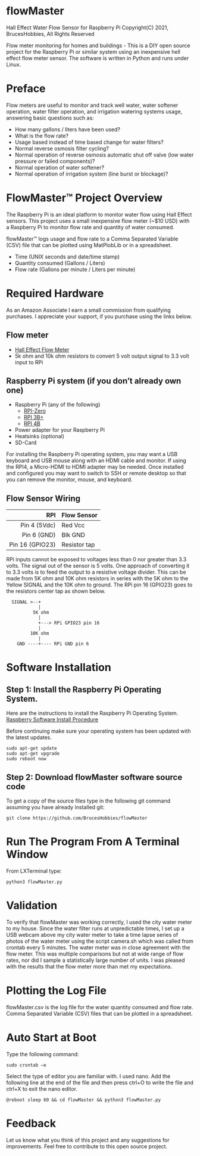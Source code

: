 # flowMaster
Hall Effect Water Flow Sensor for Raspberry Pi
Copyright(C) 2021, BrucesHobbies,
All Rights Reserved

Flow meter monitoring for homes and buildings - This is a DIY open source project for the Raspberry Pi or similar system using an inexpensive hell effect flow meter sensor. The software is written in Python and runs under Linux.

# Preface
Flow meters are useful to monitor and track well water, water softener operation, water filter operation, and irrigation watering systems usage, answering basic questions such as:

- How many gallons / liters have been used?
- What is the flow rate?
- Usage based instead of time based change for water filters?
- Normal reverse osmosis filter cycling?
- Normal operation of reverse osmosis automatic shut off valve (low water pressure or failed components)?
- Normal operation of water softener?
- Normal operation of irrigation system (line burst or blockage)?

# FlowMaster™ Project Overview
The Raspberry Pi is an ideal platform to monitor water flow using Hall Effect sensors. This project uses a small inexpensive flow meter (~$10 USD) with a Raspberry Pi to monitor flow rate and quantity of water consumed.

flowMaster™ logs usage and flow rate to a Comma Separated Variable (CSV) file that can be plotted using MatPlobLib or in a spreadsheet. 
- Time (UNIX seconds and date/time stamp)
- Quantity consumed (Gallons / Liters)
- Flow rate (Gallons per minute / Liters per minute)

# Required Hardware 
As an Amazon Associate I earn a small commission from qualifying purchases. I appreciate your support, if you purchase using the links below.

## Flow meter
- [Hall Effect Flow Meter](https://amzn.to/3dCtZLm)
- 5k ohm and 10k ohm resistors to convert 5 volt output signal to 3.3 volt input to RPi

## Raspberry Pi system (if you don’t already own one)
- Raspberry Pi (any of the following)
  - [RPI-Zero]( https://amzn.to/3ly0mM0)
  - [RPI 3B+]( https://amzn.to/3lyPBJe)
  - [RPI 4B]( https://amzn.to/2Vwulto)
- Power adapter for your Raspberry Pi
- Heatsinks (optional)
- SD-Card

For installing the Raspberry Pi operating system, you may want a USB keyboard and USB mouse along with an HDMI cable and monitor. If using the RPI4, a Micro-HDMI to HDMI adapter may be needed. Once installed and configured you may want to switch to SSH or remote desktop so that you can remove the monitor, mouse, and keyboard.

## Flow Sensor Wiring

RPI|Flow Sensor
----------------:|-------|
Pin  4 (5Vdc)|Red Vcc|
Pin  6 (GND)|Blk GND|
Pin 16 (GPIO23)|Resistor tap|

RPi inputs cannot be exposed to voltages less than 0 nor greater than 3.3 volts. The signal out of the sensor is 5 volts. One approach of converting it to 3.3 volts is to feed the output to a resistive voltage divider. This can be made from 5K ohm and 10K ohm resistors in series with the 5K ohm to the Yellow SIGNAL and the 10K ohm to ground. The RPi pin 16 (GPIO23) goes to the resistors center tap as shown below.

      SIGNAL >--+
                |      
              5K ohm
                |
                +---> RPi GPIO23 pin 16 
                |
             10K ohm
                |
        GND ----+---- RPi GND pin 6


# Software Installation
## Step 1: Install the Raspberry Pi Operating System.
Here are the instructions to install the Raspberry Pi Operating System.
[Raspberry Software Install Procedure](https://www.raspberrypi.org/software/operating-systems/)

Before continuing make sure your operating system has been updated with the latest updates.

    sudo apt-get update
    sudo apt-get upgrade
    sudo reboot now

## Step 2: Download flowMaster software source code
To get a copy of the source files type in the following git command assuming you have already installed git:

    git clone https://github.com/BrucesHobbies/flowMaster

# Run The Program From A Terminal Window 
From LXTerminal type:

    python3 flowMaster.py

# Validation
To verify that flowMaster was working correctly, I used the city water meter to my house. Since the water filter runs at unpredictable times, I set up a USB webcam above my city water meter to take a time lapse series of photos of the water meter using the script camera.sh which was called from crontab every 5 minutes. The water meter was in close agreement with the flow meter. This was multiple comparisons but not at wide range of flow rates, nor did I sample a statistically large number of units. I was pleased with the results that the flow meter more than met my expectations.

# Plotting the Log File
flowMaster.csv is the log file for the water quantity consumed and flow rate. Comma Separated Variable (CSV) files that can be plotted in a spreadsheet. 

# Auto Start at Boot
Type the following command:

    sudo crontab –e
    
Select the type of editor you are familiar with. I used nano. Add the following line at the end of the file and then press ctrl+O to write the file and ctrl+X to exit the nano editor.

    @reboot sleep 60 && cd flowMaster && python3 flowMaster.py

# Feedback
Let us know what you think of this project and any suggestions for improvements. Feel free to contribute to this open source project.
